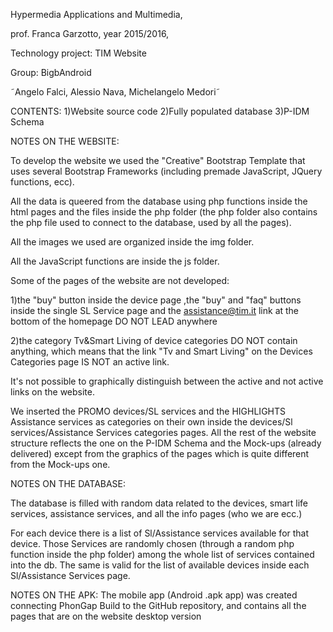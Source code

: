 

Hypermedia Applications and Multimedia, 

prof. Franca Garzotto, year 2015/2016,

Technology project: TIM Website

Group: BigbAndroid

˜Angelo Falci, Alessio Nava, Michelangelo Medori˜


CONTENTS:
1)Website source code
2)Fully populated database 
3)P-IDM Schema


NOTES ON THE WEBSITE:

To develop the website we used the "Creative" Bootstrap Template that uses several Bootstrap Frameworks (including premade JavaScript,  JQuery functions, ecc).

All the data is queered from the database  using php functions inside the html pages and the files inside the php folder (the php folder also contains the php file used to connect to the database, used by all the pages).

All the images we used are organized inside the img folder.

All the JavaScript functions are inside the js folder.

Some of the pages of the website are not developed:

1)the "buy" button inside the  device page  ,the  "buy" and "faq" buttons inside the single  SL Service page and  the  assistance@tim.it link at the bottom of the  homepage DO NOT LEAD anywhere


2)the category Tv&Smart Living of device categories DO NOT contain anything, which means that the link  "Tv and Smart Living" on the Devices Categories page IS NOT an active link.

It's not possible to graphically distinguish between the active and not active links on the website.

We inserted the PROMO devices/SL services and the HIGHLIGHTS Assistance services as  categories on their own inside the devices/Sl services/Assistance Services categories pages.
All the rest of the website structure reflects the one on the P-IDM Schema and the Mock-ups (already delivered) except from the graphics of the pages which is quite different from the Mock-ups one. 



NOTES ON THE DATABASE:

The database is filled with random data related to the devices, smart life services, assistance services, and all the info pages (who we are ecc.)

For each device  there is a list of Sl/Assistance services available for that device. Those Services are randomly chosen (through a random php function inside the php folder) among the whole list of services contained into the db. The same is valid for the list of available devices inside  each Sl/Assistance Services page.


NOTES ON THE APK:
The mobile  app (Android .apk app) was created connecting PhonGap Build to the GitHub repository, and contains all the pages that are on the website desktop version


